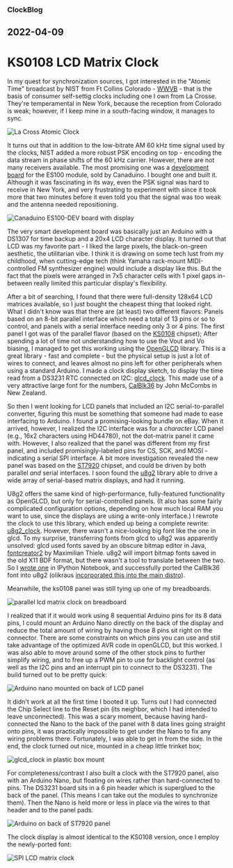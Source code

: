 ### ClockBlog

## 2022-04-09 
# KS0108 LCD Matrix Clock

In my quest for synchronization sources, I got interested in the "Atomic Time" broadcast by NIST from Ft Collins Colorado - [WWVB](https://en.wikipedia.org/wiki/WWVB) - that is the basis of consumer self-settig clocks including one I own from La Crosse.  They're temperamental in New York, because the reception from Colorado is weak; however, if I keep mine in a south-facing window, it manages to sync.

![La Cross Atomic Clock](images/la-crosse-clock.jpg)

It turns out that in addition to the low-bitrate AM 60 kHz time signal used by the clocks, NIST added a more robust PSK encoding on top - encoding the data stream in phase shifts of the 60 kHz carrier.  However, there are not many receivers available.  The most promising one was a [development board](https://universal-solder.ca/product/canaduino-application-development-kit-with-everset-es100-mod-wwvb-bpsk-atomic-clock-receiver-module/) for the ES100 module, sold by Canaduino.  I bought one and built it.  Although it was fascinating in its way, even the PSK signal was hard to receive in New York, and very frustrating to experiment with since it took more that two minutes before it even told you that the signal was too weak and the antenna needed repositioning.  

![Canaduino ES100-DEV board with display](images/es100-dev-kit.jpg)

The very smart development board was basically just an Arduino with a DS1307 for time backup and a 20x4 LCD character display.  It turned out that LCD was my favorite part - I liked the large pixels, the black-on-green aesthetic, the utilitarian vibe.  I think it is drawing on some tech lust from my childhood, when cutting-edge tech (think Yamaha rack-mount MIDI-controlled FM synthesizer engine) would include a display like this.  But the fact that the pixels were arranged in 7x5 character cells with 1 pixel gaps in-between really limited this particular display's flexibility.

After a bit of searching, I found that there were full-density 128x64 LCD matrices available, so I just bought the cheapest thing that looked right.  What I didn't know was that there are (at least) two different flavors: Panels based on an 8-bit parallel interface which need a total of 13 pins or so to control, and panels with a serial interface needing only 3 or 4 pins.  The first panel I got was of the parallel flavor (based on the [KS0108](http://exploreembedded.com/wiki/Graphics_LCD_Basics_:_KS0108_based_JHD12864E) chipset); After spending a lot of time not understanding how to use the Vout and Vo biasing, I managed to get this working using the [OpenGLCD](https://bitbucket.org/bperrybap/openglcd/wiki/Home) library.  This is a great library - fast and complete - but the physical setup is just a lot of wires to connect, and leaves almost no pins left for other peripherals when using a standard Arduino.  I made a clock display sketch, to display the time read from a DS3231 RTC connected on I2C: [glcd_clock](https://github.com/dpwe/arduinoclocks/blob/main/glcd_clock/glcd_clock.ino).  This made use of a very attractive large font for the numbers, [CalBlk36](https://github.com/johnmccombs/calfonts) by John McCombs in New Zealand.


So then I went looking for LCD panels that included an I2C serial-to-parallel converter, figuring this must be something that someone had made to ease interfacing to Arduino.  I found a promising-looking bundle on eBay. When it arrived, however, I realized the I2C interface was for a *character* LCD panel (e.g., 16x2 characters using HD44780), not the dot-matrix panel it came with.  However, I also realized that the panel was different from my first panel, and included promisingly-labeled pins for CS, SCK, and MOSI - indicating a serial SPI interface.  A bit more investigation revealed the new panel was based on the [ST7920](https://www.instructables.com/ST7920-LCD-With-ATmega328-in-Atmel-Studio-Using-SP/) chipset, and could be driven by both parallel *and* serial interfaces.  I soon found the [u8g2](https://github.com/olikraus/u8g2) library able to drive a wide array of serial-based matrix displays, and had it running.  

U8g2 offers the same kind of high-performance, fully-featured functionality as OpenGLCD, but only for serial-controlled panels.  (It also has some fairly complicated configuration options, depending on how much local RAM you want to use, since the displays are using a write-only interface.)  I rewrote the clock to use this library, which ended up being a complete rewrite: [u8g2_clock](https://github.com/dpwe/arduinoclocks/blob/main/u8g2_clock/u8g2_clock.ino).  However, there wasn't a nice-looking big font like the one in glcd.  To my surprise, transferring fonts from glcd to u8g2 was apparently unsolved: glcd used fonts saved by an obscure bitmap editor in Java, [fontcreator2](https://www.extremeelectronics.co.in/downloads/ProGFX/GLCDFontCreator2.zip) by Maximilian Thiele.  u8g2 will import bitmap fonts saved in the old X11 BDF format, but there wasn't a tool to translate between the two.  So I [wrote one](https://github.com/dpwe/calfonts/blob/add-bd/glcd-fontcreator-to-bdf.ipynb) in IPython Notebook, and successfully ported the CalBlk36 font into u8g2 (olikraus [incorporated this into the main distro](https://github.com/olikraus/u8g2/issues/1263)).

Meanwhile, the ks0108 panel was still tying up one of my breadboards.  

![parallel lcd matrix clock on breadboard](images/lcd-clock-breadboard-2.jpg)

I realized that if it would work using 8 sequential Arduino pins for its 8 data pins, I could mount an Arduino Nano directly on the back of the display and reduce the total amount of wiring by having those 8 pins sit right on the connector.  There are some constraints on which pins you can use and still take advantage of the optimized AVR code in openGLCD, but this worked.  I was also able to move around some of the other stock pins to further simplify wiring, and to free up a PWM pin to use for backlight control (as well as the I2C pins and an interrupt pin to connect to the DS3231).  The build turned out to be pretty quick:

![Arduino nano mounted on back of LCD panel](images/nano-on-lcd-back.jpg)

It didn't work at all the first time I booted it up. Turns out I had connected the Chip Select line to the Reset pin (its neighbor, which I had intended to leave unconnected).  This was a scary moment, because having hard-connected the Nano to the back of the panel with 8 data lines going straight onto pins, it was practically impossible to get under the Nano to fix any wiring problems there.  Fortunately, I was able to get in from the side.  In the end, the clock turned out nice, mounted in a cheap little trinket box;

![glcd_clock in plastic box mount](images/lcd-clock-in-box.jpg)

For completeness/contrast I also built a clock with the ST7920 panel, also with an Arduino Nano, but floating on wires rather than hard-connected to pins.  The DS3231 board sits in a 6 pin header which is superglued to the back of the panel. (This means I can take out the modules to synchronize them).  Then the Nano is held more or less in place via the wires to that header and to the panel pads.

![Arduino on back of ST7920 panel](images/spi-lcd-panel-back.jpg)

The clock display is almost identical to the KS0108 version, once I employ the newly-ported font:

![SPI LCD matrix clock](images/spi-lcd-clock.jpg)


